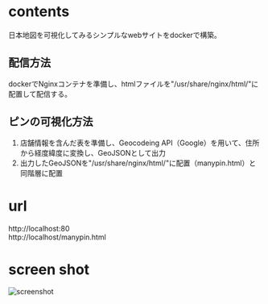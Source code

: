 
# contents
日本地図を可視化してみるシンプルなwebサイトをdockerで構築。    

## 配信方法
dockerでNginxコンテナを準備し、htmlファイルを"/usr/share/nginx/html/"に配置して配信する。  

## ピンの可視化方法
1. 店舗情報を含んだ表を準備し、Geocodeing API（Google）を用いて、住所から経度緯度に変換し、GeoJSONとして出力
2. 出力したGeoJSONを"/usr/share/nginx/html/"に配置（manypin.html）と同階層に配置  
 
# url
http://localhost:80  
http://localhost/manypin.html  

# screen shot
![screenshot](https://github.com/ryujun1117/01_mapapp/blob/08cc90f177c27c8f0b2b3bb0cf4ff355d12f0f60/mapapp_02/screen%20shot.png)
